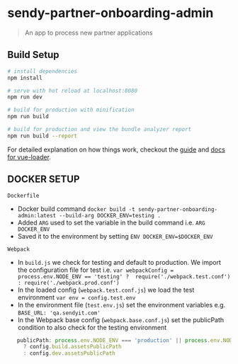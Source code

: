 # sendy-partner-onboarding-admin

> An app to process new partner applications

## Build Setup

``` bash
# install dependencies
npm install

# serve with hot reload at localhost:8080
npm run dev

# build for production with minification
npm run build

# build for production and view the bundle analyzer report
npm run build --report
```

For detailed explanation on how things work, checkout the [guide](http://vuejs-templates.github.io/webpack/) and [docs for vue-loader](http://vuejs.github.io/vue-loader).


## DOCKER SETUP
```Dockerfile```
 * Docker build command ```docker build -t sendy-partner-onboarding-admin:latest --build-arg DOCKER_ENV=testing .```
 * Added ```ARG``` used to set the variable in the build command i.e. ```ARG DOCKER_ENV```
 * Saved it to the environment by setting ```ENV DOCKER_ENV=$DOCKER_ENV```

 ```Webpack```
 * In ```build.js``` we check for testing and default to production. We import the configuration file for test i.e. ```var webpackConfig = process.env.NODE_ENV == 'testing' ?  require('./webpack.test.conf') : require('./webpack.prod.conf')```
 * In the loaded config (```webpack.test.conf.js```) we load the test environment ```var env = config.test.env```
 * In the environment file (```test.env.js```) set the environment variables e.g. ```BASE_URL: 'qa.sendyit.com'```
 * In the Webpack base config (```webpack.base.conf.js```) set the publicPath condition to also check for the testing environment 
 ```javascript
    publicPath: process.env.NODE_ENV === 'production' || process.env.NODE_ENV === 'testing'
      ? config.build.assetsPublicPath
      : config.dev.assetsPublicPath
 ```